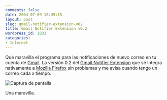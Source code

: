 ```yaml
---
comments: false
date: 2004-07-09 18:39:15
layout: post
slug: gmail-notifier-extension-v02
title: Gmail Notifier Extension v0.2
wordpress_id: 1833
categories:
- Internet
---
```


Qué maravilla el programa para las notificaciones de nuevo correo en tu cuenta de  [Gmail](http://gmail.google.com). La versión 0.2 del [Gmail Notifier Extension](http://weblogs.mozillazine.org/doron/archives/005936.html) que se integra nativamente a [Mozilla Firefox](http://www.mozilla.org/products/firefox/) sin problemas y me avisa cuando tengo un correo cada x tiempo.





![Captura de pantalla](http://www.minid.net/images/gmail-notifier.png)





Una maravilla.




 
